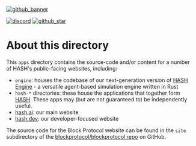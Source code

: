 [github_banner]: https://hash.dev/?utm_medium=organic&utm_source=github_readme_hash-repo_apps
[github_star]: https://github.com/hashintel/hash/tree/main/apps#
[discord]: https://hash.ai/discord?utm_medium=organic&utm_source=github_readme_hash-repo_apps

[![github_banner](https://hash.ai/cdn-cgi/imagedelivery/EipKtqu98OotgfhvKf6Eew/01e2b813-d046-4b70-cc4e-eb2f1ead6900/github)][github_banner]

[![discord](https://img.shields.io/discord/840573247803097118)][discord] [![github_star](https://img.shields.io/github/stars/hashintel/hash?label=Star%20on%20GitHub&style=social)][github_star]

# About this directory

This `apps` directory contains the source-code and/or content for a number of HASH's public-facing websites, including:

- `engine`: houses the codebase of our next-generation version of [HASH Engine](https://hash.ai/platform/engine) - a versatile agent-based simulation engine written in Rust
- `hash-*` directories: these house the applications that together form [HASH](https://hash.ai/platform/hash). These apps may (but are not guaranteed to) be independently useful.
- [hash.ai](https://hash.ai/): our main website
- [hash.dev](https://hash.dev/): our developer-focused website

The source code for the Block Protocol website can be found in the `site` subdirectory of the [blockprotocol/blockprotocol repo](https://github.com/blockprotocol/blockprotocol/tree/main/site) on GitHub.
